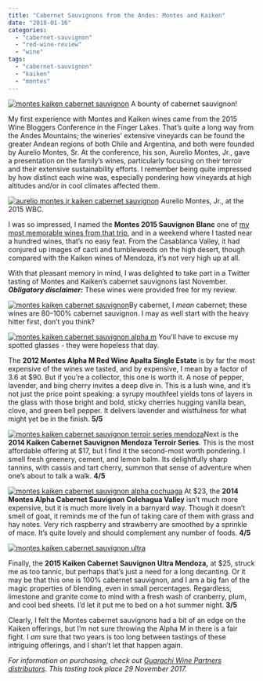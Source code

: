 ```yaml
---
title: "Cabernet Sauvignons from the Andes: Montes and Kaiken"
date: "2018-01-16"
categories:
  - "cabernet-sauvignon"
  - "red-wine-review"
  - "wine"
tags:
  - "cabernet-sauvignon"
  - "kaiken"
  - "montes"
---
```





<div class="caption">

[![montes kaiken cabernet sauvignon](http://s3.amazonaws.com/thegourmez-wpmedia/2018/01/Montes_Wines_008-500x408.jpg)](http://s3.amazonaws.com/thegourmez-wpmedia/2018/01/Montes_Wines_008.jpg) A bounty of cabernet sauvignon!</div>


My first experience with Montes and Kaiken wines came from the 2015 Wine Bloggers Conference in the Finger Lakes. That’s quite a long way from the Andes Mountains; the wineries’ extensive vineyards can be found the greater Andean regions of both Chile and Argentina, and both were founded by Aurelio Montes, Sr. At the conference, his son, Aurelio Montes, Jr., gave a presentation on the family’s wines, particularly focusing on their terroir and their extensive sustainability efforts. I remember being quite impressed by how distinct each wine was, especially pondering how vineyards at high altitudes and/or in cool climates affected them.




<div class="caption">

[![aurelio montes jr kaiken cabernet sauvignon](http://s3.amazonaws.com/thegourmez-wpmedia/2018/01/2015_WBC_161-500x373.jpg)](http://s3.amazonaws.com/thegourmez-wpmedia/2018/01/2015_WBC_161.jpg) Aurelio Montes, Jr., at the 2015 WBC.</div>


I was so impressed, I named the **Montes 2015 Sauvignon Blanc** one of [my most memorable wines from that trip](http://thegourmez.com/2015/08/27/most-memorable-wines-from-the-2015-finger-lakes-wine-bloggers-conference/), and in a weekend where I tasted near a hundred wines, that’s no easy feat. From the Casablanca Valley, it had conjured up images of cacti and tumbleweeds on the high desert, though compared with the Kaiken wines of Mendoza, it’s not very high up at all.

With that pleasant memory in mind, I was delighted to take part in a Twitter tasting of Montes and Kaiken’s cabernet sauvignons last November. **_Obligatory disclaimer:_** These wines were provided free for my review.

[![montes kaiken cabernet sauvignon](http://s3.amazonaws.com/thegourmez-wpmedia/2018/01/Montes_Wines_001-500x375.jpg)](http://s3.amazonaws.com/thegourmez-wpmedia/2018/01/Montes_Wines_001.jpg)By cabernet, I _mean_ cabernet; these wines are 80–100% cabernet sauvignon. I may as well start with the heavy hitter first, don’t you think?




<div class="caption">

[![montes kaiken cabernet sauvignon alpha m](http://s3.amazonaws.com/thegourmez-wpmedia/2018/01/Montes_Wines_002-375x500.jpg)](http://s3.amazonaws.com/thegourmez-wpmedia/2018/01/Montes_Wines_002.jpg) You'll have to excuse my spotted glasses - they were hopeless that day.</div>


The **2012 Montes Alpha M Red Wine Apalta Single Estate** is by far the most expensive of the wines we tasted, and by expensive, I mean by a factor of 3.6 at $90. But if you’re a collector, this one is worth it. A nose of pepper, lavender, and bing cherry invites a deep dive in. This is a lush wine, and it’s not just the price point speaking: a syrupy mouthfeel yields tons of layers in the glass with those bright and bold, sticky cherries hugging vanilla bean, clove, and green bell pepper. It delivers lavender and wistfulness for what might yet be in the finish. **5/5**

[![montes kaiken cabernet sauvignon terroir series mendoza](http://s3.amazonaws.com/thegourmez-wpmedia/2018/01/Montes_Wines_005-375x500.jpg)](http://s3.amazonaws.com/thegourmez-wpmedia/2018/01/Montes_Wines_005.jpg)Next is the **2014 Kaiken Cabernet Sauvignon Mendoza Terroir Series**. This is the most affordable offering at $17, but I find it the second-most worth pondering. I smell fresh greenery, cement, and lemon balm. Its delightfully sharp tannins, with cassis and tart cherry, summon that sense of adventure when one’s about to talk a walk. **4/5**

[![montes kaiken cabernet sauvignon alpha cochuaga](http://s3.amazonaws.com/thegourmez-wpmedia/2018/01/Montes_Wines_003-375x500.jpg)](http://s3.amazonaws.com/thegourmez-wpmedia/2018/01/Montes_Wines_003.jpg) At $23, the **2014 Montes Alpha Cabernet Sauvignon Colchagua Valley** isn’t much more expensive, but it is much more lively in a barnyard way. Though it doesn’t smell of goat, it reminds me of the fun of taking care of them with grass and hay notes. Very rich raspberry and strawberry are smoothed by a sprinkle of mace. It’s quite lovely and should complement any number of foods. **4/5**

[![montes kaiken cabernet sauvignon ultra](http://s3.amazonaws.com/thegourmez-wpmedia/2018/01/Montes_Wines_006-375x500.jpg)](http://s3.amazonaws.com/thegourmez-wpmedia/2018/01/Montes_Wines_006.jpg)

Finally, the **2015 Kaiken Cabernet Sauvignon Ultra Mendoza,** at $25, struck me as too tannic, but perhaps that’s just a need for a long decanting. Or it may be that this one is 100% cabernet sauvignon, and I am a big fan of the magic properties of blending, even in small percentages. Regardless, limestone and granite come to mind with a fresh wash of cranberry, plum, and cool bed sheets. I’d let it put me to bed on a hot summer night. **3/5**

Clearly, I felt the Montes cabernet sauvignons had a bit of an edge on the Kaiken offerings, but I’m not sure throwing the Alpha M in there is a fair fight. I _am_ sure that two years is too long between tastings of these intriguing offerings, and I shan’t let that happen again.

_For information on purchasing, check out [Guarachi Wine Partners distributors](http://www.guarachiwinepartners.com/store-locator/)_. _This tasting took place 29 November 2017._
